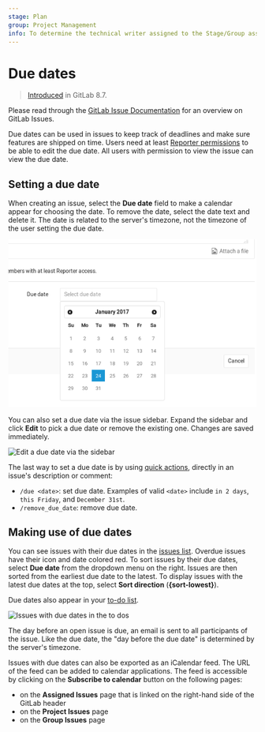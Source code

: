 ```yaml
---
stage: Plan
group: Project Management
info: To determine the technical writer assigned to the Stage/Group associated with this page, see https://about.gitlab.com/handbook/engineering/ux/technical-writing/#assignments
---
```


# Due dates

> [Introduced](https://gitlab.com/gitlab-org/gitlab-foss/-/merge_requests/3614) in GitLab 8.7.

Please read through the [GitLab Issue Documentation](index.md) for an overview on GitLab Issues.

Due dates can be used in issues to keep track of deadlines and make sure features are
shipped on time. Users need at least [Reporter permissions](../../permissions.md)
to be able to edit the due date. All users with permission to view
the issue can view the due date.

## Setting a due date

When creating an issue, select the **Due date** field to make a calendar
appear for choosing the date. To remove the date, select the date
text and delete it. The date is related to the server's timezone, not the timezone of
the user setting the due date.

![Create a due date](img/due_dates_create.png)

You can also set a due date via the issue sidebar. Expand the
sidebar and click **Edit** to pick a due date or remove the existing one.
Changes are saved immediately.

![Edit a due date via the sidebar](img/due_dates_edit_sidebar.png)

The last way to set a due date is by using [quick actions](../quick_actions.md), directly in an issue's description or comment:

- `/due <date>`: set due date. Examples of valid `<date>` include `in 2 days`, `this Friday`, and `December 31st`.
- `/remove_due_date`: remove due date.

## Making use of due dates

You can see issues with their due dates in the [issues list](index.md#issues-list).
Overdue issues have their icon and date colored red.
To sort issues by their due dates, select **Due date** from the dropdown menu on the right.
Issues are then sorted from the earliest due date to the latest.
To display issues with the latest due dates at the top, select **Sort direction** (**{sort-lowest}**).

Due dates also appear in your [to-do list](../../todos.md).

![Issues with due dates in the to dos](img/due_dates_todos.png)

The day before an open issue is due, an email is sent to all participants
of the issue. Like the due date, the "day before the due date" is determined by the
server's timezone.

Issues with due dates can also be exported as an iCalendar feed. The URL of the
feed can be added to calendar applications. The feed is accessible by clicking
on the **Subscribe to calendar** button on the following pages:

- on the **Assigned Issues** page that is linked on the right-hand side of the GitLab header
- on the **Project Issues** page
- on the **Group Issues** page

